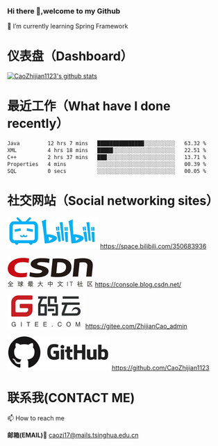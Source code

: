 ### Hi there 👋,welcome to my Github

🌱 I’m currently learning Spring Framework

<!--

这里时注释，Github主页上不会显示

**CaoZhijian1123/CaoZhijian1123** is a ✨ _special_ ✨ repository because its `README.md` (this file) appears on your GitHub profile.

Here are some ideas to get you started:

- 🔭 I’m currently working on ...
- 🌱 I’m currently learning ...
- 👯 I’m looking to collaborate on ...
- 🤔 I’m looking for help with ...
- 💬 Ask me about ...
- 📫 How to reach me: ...
- 😄 Pronouns: ...
- ⚡ Fun fact: ...

github-readme-stats
github-readme-stats 可以在你的 README 中 获取动态生成的 GitHub 统计信息！

要显示上面的那种GitHub 统计卡片，只需要将下面这行代码复制到你的 markdown 文件中，简单如此！ 更改 ?username= 的值为你的 GitHub 用户名。

[![Anurag's github stats](https://github-readme-stats.vercel.app/api?username=anuraghazra)](https://github.com/anuraghazra/github-readme-stats)
1
此外，还可以选择显示的主题模式，在后面调用?theme=THEME_NAME 参数就可以了，内置了很多。如下：

dark, radical, merko, gruvbox, tokyonight, onedark, cobalt, synthwave, highcontrast, dracula

-->

# 仪表盘（Dashboard）

[![CaoZhijian1123's github stats](https://github-readme-stats.vercel.app/api?username=CaoZhijian1123&theme=radical)](https://github-readme-stats.vercel.app/api?username=CaoZhijian1123&theme=radical)

# 最近工作（What have I done recently）



<!--START_SECTION:waka-->
```text
Java         12 hrs 7 mins   ███████████████░░░░░░░░░░   63.32 % 
XML          4 hrs 18 mins   █████░░░░░░░░░░░░░░░░░░░░   22.51 % 
C++          2 hrs 37 mins   ███░░░░░░░░░░░░░░░░░░░░░░   13.71 % 
Properties   4 mins          ░░░░░░░░░░░░░░░░░░░░░░░░░   00.39 % 
SQL          0 secs          ░░░░░░░░░░░░░░░░░░░░░░░░░   00.05 %
```
<!--END_SECTION:waka-->

# 社交网站（Social networking sites）



![bilibili](https://github.com/CaoZhijian1123/CaoZhijian1123/blob/master/README.assets/image-20200730180715201.png)     https://space.bilibili.com/350683936



![CSDN](https://github.com/CaoZhijian1123/CaoZhijian1123/blob/master/README.assets/image-20200730180732283.png)     https://console.blog.csdn.net/



![gitee.com](https://github.com/CaoZhijian1123/CaoZhijian1123/blob/master/README.assets/image-20200730180738317.png)     https://gitee.com/ZhijianCao_admin



![GitHub](https://github.com/CaoZhijian1123/CaoZhijian1123/blob/master/README.assets/image-20200730180745058.png)     https://github.com/CaoZhijian1123



# 联系我(CONTACT ME)

📫 How to reach me

**邮箱(EMAIL)**:email:  caozj17@mails.tsinghua.edu.cn